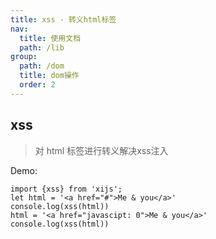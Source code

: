 ```yaml
---
title: xss - 转义html标签
nav:
  title: 使用文档
  path: /lib
group:
  path: /dom
  title: dom操作
  order: 2
---
```


## xss

> 对 html 标签进行转义解决xss注入

Demo:

```tsx | 
import {xss} from 'xijs';
let html = '<a href="#">Me & you</a>'
console.log(xss(html))
html = '<a href="javascipt: 0">Me & you</a>'
console.log(xss(html))
```
